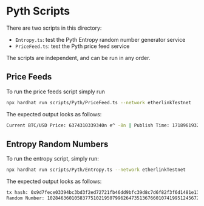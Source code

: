 # Pyth Scripts

There are two scripts in this directory:

- `Entropy.ts`: test the Pyth Entropy random number generator service
- `PriceFeed.ts`: test the Pyth price feed service

The scripts are independent, and can be run in any order.

## Price Feeds

To run the price feeds script simply run

```bash
npx hardhat run scripts/Pyth/PriceFeed.ts --network etherlinkTestnet
```

The expected output looks as follows:

```bash
Current BTC/USD Price: 6374310339340n e^ -8n | Publish Time: 1718961932
```

## Entropy Random Numbers

To run the entropy script, simply run:

```bash
npx hardhat run scripts/Pyth/Entropy.ts --network etherlinkTestnet
```

The expected output looks as follows:

```bash
tx hash: 0x9d7fece03394bc3bd3f2ed72721fb46dd9bfc39d8c7d6f82f3f6d1481e13579b
Random Number: 102846360105837751021950799626473513676601074199512456726591353332961095346138
```
